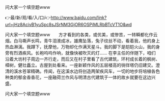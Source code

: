 问大家一个填空题www

👉最/新/观/看/入/口/👉http://www.baidu.com/link?url=jHz8AcivB1yuSpc8sJSrNM3GjOR6OSPiMLRbBTcVT1O&wd

问大家一个填空题www　　方才看到的各类，或优美，或惨苦，一转瞬都化作云烟。白马嘶声长鸣，青牛泪液成冰，雄鹰坠落，兔子纹丝不动，看着我，他的身上热血淋漓。我蹲下，抚摩他，万物却化作满天星斗。我的脚下是皑皑火山，我的身旁有烈酒疾风。长袍呜呜作响，就像快被吹灭的灯……
在李主任的伴随下，咱们沿着大坊村子周边一齐行走，而后又在村子里看了古代建筑，环村成长着的枫树、樟树，健壮矗立。古屋到处看来。一座新颖作风的五层楼高的徜徉塔仍旧建交。澄清的溪水苍翠精确。传闻，在这溪水边将创造两架疾风车，一切的地步将培植各色种类的郁金香香花，一座融荷兰作风与明清古代建筑于一体的故乡就要在这边兴盛。


问大家一个填空题www
